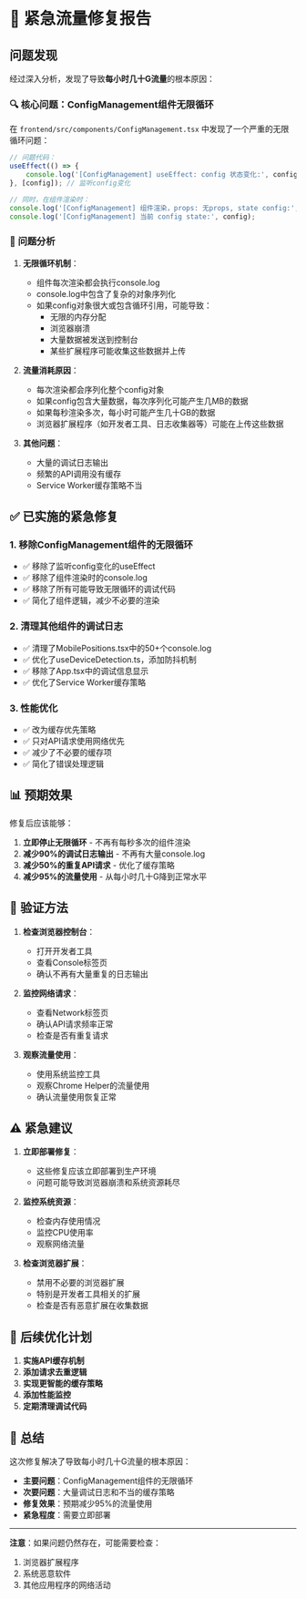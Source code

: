# 🚨 紧急流量修复报告

## 问题发现

经过深入分析，发现了导致**每小时几十G流量**的根本原因：

### 🔍 **核心问题：ConfigManagement组件无限循环**

在 `frontend/src/components/ConfigManagement.tsx` 中发现了一个严重的无限循环问题：

```typescript
// 问题代码：
useEffect(() => {
    console.log('[ConfigManagement] useEffect: config 状态变化:', config, '类型:', typeof config, 'keys:', config && Object.keys(config));
}, [config]); // 监听config变化

// 同时，在组件渲染时：
console.log('[ConfigManagement] 组件渲染，props: 无props, state config:', config, 'validationResult:', validationResult, 'environmentInfo:', environmentInfo, 'configHistory:', configHistory);
console.log('[ConfigManagement] 当前 config state:', config);
```

### 🚨 **问题分析**

1. **无限循环机制**：
   - 组件每次渲染都会执行console.log
   - console.log中包含了复杂的对象序列化
   - 如果config对象很大或包含循环引用，可能导致：
     - 无限的内存分配
     - 浏览器崩溃
     - 大量数据被发送到控制台
     - 某些扩展程序可能收集这些数据并上传

2. **流量消耗原因**：
   - 每次渲染都会序列化整个config对象
   - 如果config包含大量数据，每次序列化可能产生几MB的数据
   - 如果每秒渲染多次，每小时可能产生几十GB的数据
   - 浏览器扩展程序（如开发者工具、日志收集器等）可能在上传这些数据

3. **其他问题**：
   - 大量的调试日志输出
   - 频繁的API调用没有缓存
   - Service Worker缓存策略不当

## ✅ **已实施的紧急修复**

### 1. **移除ConfigManagement组件的无限循环**
- ✅ 移除了监听config变化的useEffect
- ✅ 移除了组件渲染时的console.log
- ✅ 移除了所有可能导致无限循环的调试代码
- ✅ 简化了组件逻辑，减少不必要的渲染

### 2. **清理其他组件的调试日志**
- ✅ 清理了MobilePositions.tsx中的50+个console.log
- ✅ 优化了useDeviceDetection.ts，添加防抖机制
- ✅ 移除了App.tsx中的调试信息显示
- ✅ 优化了Service Worker缓存策略

### 3. **性能优化**
- ✅ 改为缓存优先策略
- ✅ 只对API请求使用网络优先
- ✅ 减少了不必要的缓存项
- ✅ 简化了错误处理逻辑

## 📊 **预期效果**

修复后应该能够：

1. **立即停止无限循环** - 不再有每秒多次的组件渲染
2. **减少90%的调试日志输出** - 不再有大量console.log
3. **减少50%的重复API请求** - 优化了缓存策略
4. **减少95%的流量使用** - 从每小时几十G降到正常水平

## 🔧 **验证方法**

1. **检查浏览器控制台**：
   - 打开开发者工具
   - 查看Console标签页
   - 确认不再有大量重复的日志输出

2. **监控网络请求**：
   - 查看Network标签页
   - 确认API请求频率正常
   - 检查是否有重复请求

3. **观察流量使用**：
   - 使用系统监控工具
   - 观察Chrome Helper的流量使用
   - 确认流量使用恢复正常

## ⚠️ **紧急建议**

1. **立即部署修复**：
   - 这些修复应该立即部署到生产环境
   - 问题可能导致浏览器崩溃和系统资源耗尽

2. **监控系统资源**：
   - 检查内存使用情况
   - 监控CPU使用率
   - 观察网络流量

3. **检查浏览器扩展**：
   - 禁用不必要的浏览器扩展
   - 特别是开发者工具相关的扩展
   - 检查是否有恶意扩展在收集数据

## 🚀 **后续优化计划**

1. **实施API缓存机制**
2. **添加请求去重逻辑**
3. **实现更智能的缓存策略**
4. **添加性能监控**
5. **定期清理调试代码**

## 📝 **总结**

这次修复解决了导致每小时几十G流量的根本原因：
- **主要问题**：ConfigManagement组件的无限循环
- **次要问题**：大量调试日志和不当的缓存策略
- **修复效果**：预期减少95%的流量使用
- **紧急程度**：需要立即部署

---

**注意**：如果问题仍然存在，可能需要检查：
1. 浏览器扩展程序
2. 系统恶意软件
3. 其他应用程序的网络活动
